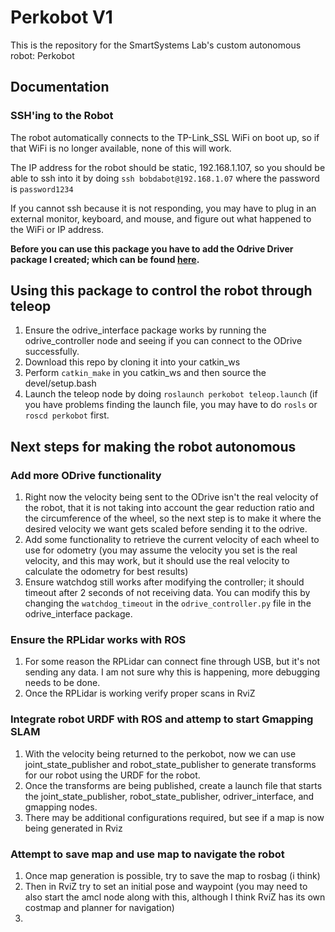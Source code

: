 # Perkobot V1

This is the repository for the SmartSystems Lab's custom autonomous robot: Perkobot

## Documentation

### SSH'ing to the Robot
The robot automatically connects to the TP-Link_SSL WiFi on boot up, so if that WiFi is no longer available, none of this will work.

The IP address for the robot should be static, 192.168.1.107, so you should be able to ssh into it by doing ```ssh bobdabot@192.168.1.07``` where the password is ```password1234```

If you cannot ssh because it is not responding, you may have to plug in an external monitor, keyboard, and mouse, and figure out what happened to the WiFi or IP address.

**Before you can use this package you have to add the Odrive Driver package I created; which can be found [here](https://github.com/NicoPowers/odrive_interface).**

## Using this package to control the robot through teleop

1. Ensure the odrive_interface package works by running the odrive_controller node and seeing if you can connect to the ODrive successfully.
2. Download this repo by cloning it into your catkin_ws
3. Perform ```catkin_make``` in you catkin_ws and then source the devel/setup.bash
4. Launch the teleop node by doing ```roslaunch perkobot teleop.launch``` (if you have problems finding the launch file, you may have to do ```rosls``` or ```roscd perkobot``` first.

## Next steps for making the robot autonomous

### Add more ODrive functionality

1. Right now the velocity being sent to the ODrive isn't the real velocity of the robot, that it is not taking into account the gear reduction ratio and the circumference of the wheel, so the next step is to make it where the desired velocity we want gets scaled before sending it to the odrive. 
2. Add some functionality to retrieve the current velocity of each wheel to use for odometry (you may assume the velocity you set is the real velocity, and this may work, but it should use the real velocity to calculate the odometry for best results)
3. Ensure watchdog still works after modifying the controller; it should timeout after 2 seconds of not receiving data. You can modify this by changing the ```watchdog_timeout``` in the ```odrive_controller.py``` file in the odrive_interface package.

### Ensure the RPLidar works with ROS
1. For some reason the RPLidar can connect fine through USB, but it's not sending any data. I am not sure why this is happening, more debugging needs to be done.
2. Once the RPLidar is working verify proper scans in RviZ

### Integrate robot URDF with ROS and attemp to start Gmapping SLAM
1. With the velocity being returned to the perkobot, now we can use joint_state_publisher and robot_state_publisher to generate transforms for our robot using the URDF for the robot.
2. Once the transforms are being published, create a launch file that starts the joint_state_publisher, robot_state_publisher, odriver_interface, and gmapping nodes.
3. There may be additional configurations required, but see if a map is now being generated in Rviz

### Attempt to save map and use map to navigate the robot
1. Once map generation is possible, try to save the map to rosbag (i think)
2. Then in RviZ try to set an initial pose and waypoint (you may need to also start the amcl node along with this, although I think RviZ has its own costmap and planner for navigation)
3. 
